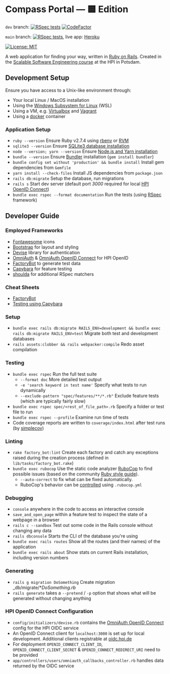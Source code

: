 # Compass Portal — 🟦 Edition
`dev` branch: [![RSpec tests](https://github.com/hpi-swt2/compass-portal/actions/workflows/rspec_tests.yml/badge.svg?branch=dev)](https://github.com/hpi-swt2/compass-portal-blue/actions/workflows/rspec_tests.yml) [![CodeFactor](https://www.codefactor.io/repository/github/hpi-swt2/compass-portal-blue/badge)](https://www.codefactor.io/repository/github/hpi-swt2/compass-portal-blue)

`main` branch: [![RSpec tests](https://github.com/hpi-swt2/compass-portal/actions/workflows/rspec_tests.yml/badge.svg?branch=main)](https://github.com/hpi-swt2/compass-portal-blue/actions/workflows/rspec_tests.yml), live app: [Heroku](https://compass-blue.herokuapp.com/)

[![License: MIT](https://img.shields.io/badge/License-MIT-green.svg)](https://opensource.org/licenses/MIT)

A web application for finding your way, written in [Ruby on Rails](https://rubyonrails.org/).
Created in the [Scalable Software Engineering course](https://hpi.de/plattner/teaching/winter-term-2021-22/scalable-software-engineering.html) at the HPI in Potsdam.

## Development Setup
Ensure you have access to a Unix-like environment through:

* Your local Linux / MacOS installation
* Using the [Windows Subsystem for Linux](https://docs.microsoft.com/en-us/windows/wsl/install) (WSL)
* Using a VM, e.g. [Virtualbox](https://www.virtualbox.org/) and [Vagrant](https://www.vagrantup.com/)
* Using a [docker](https://docs.microsoft.com/en-us/windows/wsl/install) container

### Application Setup
* `ruby --version` Ensure Ruby v2.7.4 using [rbenv](https://github.com/rbenv/rbenv) or [RVM](http://rvm.io/)
* `sqlite3 --version` Ensure [SQLite3 database installation](https://guides.rubyonrails.org/getting_started.html#installing-sqlite3)
* `node --version; yarn --version` Ensure [Node.js and Yarn installation](https://guides.rubyonrails.org/getting_started.html#installing-node-js-and-yarn)
* `bundle --version` Ensure [Bundler](https://rubygems.org/gems/bundler) installation (`gem install bundler`)
* `bundle config set without 'production' && bundle install` Install gem dependencies from `Gemfile`
* `yarn install --check-files` Install JS dependencies from `package.json`
* `rails db:migrate` Setup the database, run migrations
* `rails s` Start dev server (default port _3000_ required for local [HPI OpenID Connect](https://oidc.hpi.de/))
* `bundle exec rspec --format documentation` Run the tests (using [RSpec](http://rspec.info/) framework)

## Developer Guide

### Employed Frameworks
* [Fontawesome](https://fontawesome.com/v5.15/icons) icons
* [Bootstrap](https://getbootstrap.com/docs/5.0) for layout and styling
* [Devise](https://github.com/heartcombo/devise) library for authentication
* [OmniAuth](https://github.com/omniauth/omniauth) & [OmniAuth OpenID Connect](https://github.com/m0n9oose/omniauth_openid_connect) for HPI OpenID
* [FactoryBot](https://github.com/thoughtbot/factory_bot/blob/master/GETTING_STARTED.md#defining-factories) to generate test data
* [Capybara](https://github.com/teamcapybara/capybara#the-dsl) for feature testing
* [shoulda](https://github.com/thoughtbot/shoulda-matchers#matchers) for additional RSpec matchers

### Cheat Sheets
* [FactoryBot](https://devhints.io/factory_bot)
* [Testing using Capybara](https://devhints.io/capybara)

### Setup
* `bundle exec rails db:migrate RAILS_ENV=development && bundle exec rails db:migrate RAILS_ENV=test` Migrate both test and development databases
* `rails assets:clobber && rails webpacker:compile` Redo asset compilation

### Testing
* `bundle exec rspec` Run the full test suite
  * `--format doc` More detailed test output
  * `-e 'search keyword in test name'` Specify what tests to run dynamically
  * `--exclude-pattern "spec/features/**/*.rb"` Exclude feature tests (which are typically fairly slow)
* `bundle exec rspec spec/<rest_of_file_path>.rb` Specify a folder or test file to run
* `bundle exec rspec --profile` Examine run time of tests
* Code coverage reports are written to `coverage/index.html` after test runs (by [simplecov](https://github.com/simplecov-ruby/simplecov))

### Linting
* `rake factory_bot:lint` Create each factory and catch any exceptions raised during the creation process (defined in `lib/tasks/factory_bot.rake`)
* `bundle exec rubocop` Use the static code analyzer [RuboCop](https://github.com/rubocop-hq) to find possible issues (based on the community [Ruby style guide](https://github.com/rubocop-hq/ruby-style-guide)).
  * `--auto-correct` to fix what can be fixed automatically.
  * RuboCop's behavior can be [controlled](https://docs.rubocop.org/en/latest/configuration) using `.rubocop.yml`

### Debugging
* `console` anywhere in the code to access an interactive console
* `save_and_open_page` within a feature test to inspect the state of a webpage in a browser
* `rails c --sandbox` Test out some code in the Rails console without changing any data
* `rails dbconsole` Starts the CLI of the database you're using
* `bundle exec rails routes` Show all the routes (and their names) of the application
* `bundle exec rails about` Show stats on current Rails installation, including version numbers

### Generating
* `rails g migration DoSomething` Create migration _db/migrate/*_DoSomething.rb_
* `rails generate` takes a `--pretend` / `-p` option that shows what will be generated without changing anything

### HPI OpenID Connect Configuration
* `config/initializers/devise.rb` contains the [OmniAuth OpenID Connect](https://github.com/m0n9oose/omniauth_openid_connect) config for the HPI OIDC service
* An OpenID Connect client for `localhost:3000` is set up for local development. Additional clients registrable at [oidc.hpi.de](https://oidc.hpi.de/)
* For deployment `OPENID_CONNECT_CLIENT_ID`, `OPENID_CONNECT_CLIENT_SECRET` & `OPENID_CONNECT_REDIRECT_URI` need to be provided
* `app/controllers/users/omniauth_callbacks_controller.rb` handles data returned by the OIDC service
